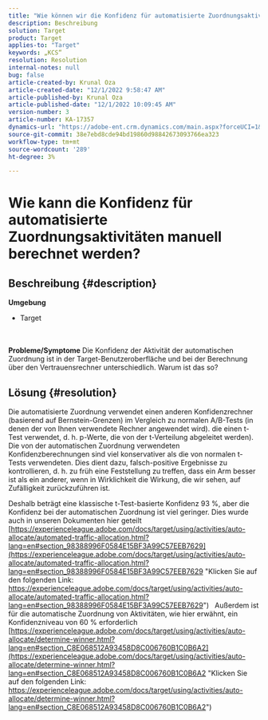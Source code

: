 ```yaml
---
title: "Wie können wir die Konfidenz für automatisierte Zuordnungsaktivitäten manuell berechnen?"
description: Beschreibung
solution: Target
product: Target
applies-to: "Target"
keywords: „KCS“
resolution: Resolution
internal-notes: null
bug: false
article-created-by: Krunal Oza
article-created-date: "12/1/2022 9:58:47 AM"
article-published-by: Krunal Oza
article-published-date: "12/1/2022 10:09:45 AM"
version-number: 3
article-number: KA-17357
dynamics-url: "https://adobe-ent.crm.dynamics.com/main.aspx?forceUCI=1&pagetype=entityrecord&etn=knowledgearticle&id=b025c0bd-5e71-ed11-9561-6045bd006a22"
source-git-commit: 38e7ebd8cde94bd19860d98842673093766ea323
workflow-type: tm+mt
source-wordcount: '289'
ht-degree: 3%

---
```


# Wie kann die Konfidenz für automatisierte Zuordnungsaktivitäten manuell berechnet werden?

## Beschreibung {#description}

<b>Umgebung</b>
- Target

<br> <br><b>Probleme/Symptome</b>
Die Konfidenz der Aktivität der automatischen Zuordnung ist in der Target-Benutzeroberfläche und bei der Berechnung über den Vertrauensrechner unterschiedlich. Warum ist das so?


## Lösung {#resolution}


Die automatisierte Zuordnung verwendet einen anderen Konfidenzrechner (basierend auf Bernstein-Grenzen) im Vergleich zu normalen A/B-Tests (in denen der von Ihnen verwendete Rechner angewendet wird). die einen t-Test verwendet, d. h. p-Werte, die von der t-Verteilung abgeleitet werden).
Die von der automatischen Zuordnung verwendeten Konfidenzberechnungen sind viel konservativer als die von normalen t-Tests verwendeten. Dies dient dazu, falsch-positive Ergebnisse zu kontrollieren, d. h. zu früh eine Feststellung zu treffen, dass ein Arm besser ist als ein anderer, wenn in Wirklichkeit die Wirkung, die wir sehen, auf Zufälligkeit zurückzuführen ist.

Deshalb beträgt eine klassische t-Test-basierte Konfidenz 93 %, aber die Konfidenz bei der automatischen Zuordnung ist viel geringer. Dies wurde auch in unseren Dokumenten hier geteilt  [https://experienceleague.adobe.com/docs/target/using/activities/auto-allocate/automated-traffic-allocation.html?lang=en#section_98388996F0584E15BF3A99C57EEB7629](https://experienceleague.adobe.com/docs/target/using/activities/auto-allocate/automated-traffic-allocation.html?lang=en#section_98388996F0584E15BF3A99C57EEB7629 "Klicken Sie auf den folgenden Link: https://experienceleague.adobe.com/docs/target/using/activities/auto-allocate/automated-traffic-allocation.html?lang=en#section_98388996F0584E15BF3A99C57EEB7629")
 
Außerdem ist für die automatische Zuordnung von Aktivitäten, wie hier erwähnt, ein Konfidenzniveau von 60 % erforderlich  [https://experienceleague.adobe.com/docs/target/using/activities/auto-allocate/determine-winner.html?lang=en#section_C8E068512A93458D8C006760B1C0B6A2](https://experienceleague.adobe.com/docs/target/using/activities/auto-allocate/determine-winner.html?lang=en#section_C8E068512A93458D8C006760B1C0B6A2 "Klicken Sie auf den folgenden Link: https://experienceleague.adobe.com/docs/target/using/activities/auto-allocate/determine-winner.html?lang=en#section_C8E068512A93458D8C006760B1C0B6A2")
<br><br><br><br><br> 